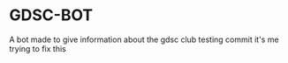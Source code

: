 # GDSC-BOT
A bot made to give information about the gdsc club 
testing commit
it's me trying to fix this 